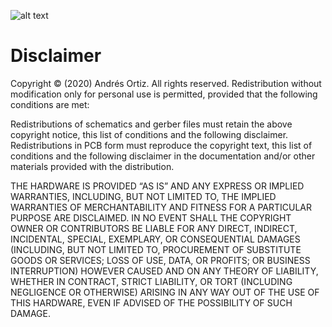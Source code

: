 ![alt text](https://github.com/andortizg/BaDCaT/blob/main/badcats.jpg?raw=true)


# Disclaimer


Copyright © (2020) Andrés Ortiz. All rights reserved. Redistribution without modification only for personal use is permitted, provided that the following conditions are met:

Redistributions of schematics and gerber files must retain the above copyright notice, this list of conditions and the following disclaimer. Redistributions in PCB form must reproduce the copyright text, this list of conditions and the following disclaimer in the documentation and/or other materials provided with the distribution.

THE HARDWARE IS PROVIDED “AS IS” AND ANY EXPRESS OR IMPLIED WARRANTIES, INCLUDING, BUT NOT LIMITED TO, THE IMPLIED WARRANTIES OF MERCHANTABILITY AND FITNESS FOR A PARTICULAR PURPOSE ARE DISCLAIMED. IN NO EVENT SHALL THE COPYRIGHT OWNER OR CONTRIBUTORS BE LIABLE FOR ANY DIRECT, INDIRECT, INCIDENTAL, SPECIAL, EXEMPLARY, OR CONSEQUENTIAL DAMAGES (INCLUDING, BUT NOT LIMITED TO, PROCUREMENT OF SUBSTITUTE GOODS OR SERVICES; LOSS OF USE, DATA, OR PROFITS; OR BUSINESS INTERRUPTION) HOWEVER CAUSED AND ON ANY THEORY OF LIABILITY, WHETHER IN CONTRACT, STRICT LIABILITY, OR TORT (INCLUDING NEGLIGENCE OR OTHERWISE) ARISING IN ANY WAY OUT OF THE USE OF THIS HARDWARE, EVEN IF ADVISED OF THE POSSIBILITY OF SUCH DAMAGE.
